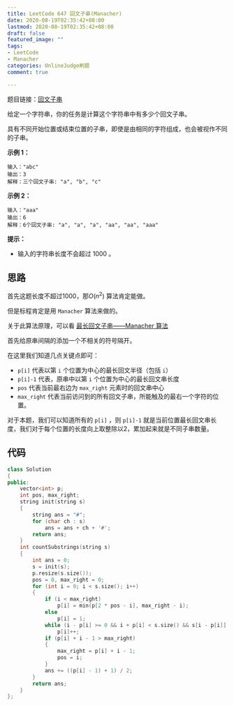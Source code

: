 ```yaml
---
title: LeetCode 647 回文子串(Manacher)
date: 2020-08-19T02:35:42+08:00
lastmod: 2020-08-19T02:35:42+08:00
draft: false
featured_image: ""
tags:
- LeetCode
- Manacher
categories: OnlineJudge刷题
comment: true

---
```


题目链接：[回文子串](https://leetcode-cn.com/problems/palindromic-substrings/)

给定一个字符串，你的任务是计算这个字符串中有多少个回文子串。

具有不同开始位置或结束位置的子串，即使是由相同的字符组成，也会被视作不同的子串。

**示例 1：**

```
输入："abc"
输出：3
解释：三个回文子串: "a", "b", "c"
```

**示例 2：**

```
输入："aaa"
输出：6
解释：6个回文子串: "a", "a", "a", "aa", "aa", "aaa"
```

**提示：**

- 输入的字符串长度不会超过 1000 。

## 思路

首先这题长度不超过1000，那$O(n^2)$ 算法肯定能做。

但是标程肯定是用 `Manacher` 算法来做的。

关于此算法原理，可以看 [最长回文子串——Manacher 算法](https://segmentfault.com/a/1190000003914228)

首先给原串间隔的添加一个不相关的符号隔开。

在这里我们知道几点关键点即可：

- `p[i]` 代表以第 `i` 个位置为中心的最长回文半径（包括 `i`）
- `p[i]-1` 代表，原串中以第 `i` 个位置为中心的最长回文串长度
- `pos` 代表当前最右边为 `max_right` 元素时的回文串中心
- `max_right` 代表当前访问到的所有回文子串，所能触及的最右一个字符的位置。

对于本题，我们可以知道所有的 `p[i]` ，则 `p[i]-1` 就是当前位置最长回文串长度，我们对于每个位置的长度向上取整除以2，累加起来就是不同子串数量。

## 代码

```cpp
class Solution
{
public:
    vector<int> p;
    int pos, max_right;
    string init(string s)
    {
        string ans = "#";
        for (char ch : s)
            ans = ans + ch + '#';
        return ans;
    }
    int countSubstrings(string s)
    {
        int ans = 0;
        s = init(s);
        p.resize(s.size());
        pos = 0, max_right = 0;
        for (int i = 0; i < s.size(); i++)
        {
            if (i < max_right)
                p[i] = min(p[2 * pos - i], max_right - i);
            else
                p[i] = 1;
            while (i - p[i] >= 0 && i + p[i] < s.size() && s[i - p[i]] == s[i + p[i]])
                p[i]++;
            if (p[i] + i - 1 > max_right)
            {
                max_right = p[i] + i - 1;
                pos = i;
            }
            ans += ((p[i] - 1) + 1) / 2;
        }
        return ans;
    }
};
```
